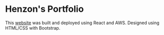 # Henzon's Portfolio

This [website](https://www.zhenzon.com/) was built and deployed using React and AWS. Designed using HTML/CSS with Bootstrap.
